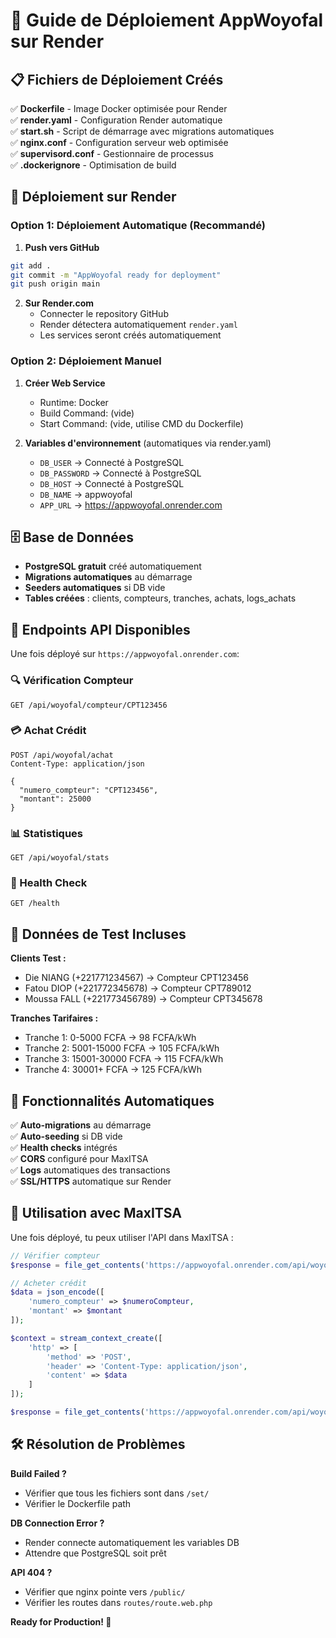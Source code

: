 # 🚀 Guide de Déploiement AppWoyofal sur Render

## 📋 Fichiers de Déploiement Créés

✅ **Dockerfile** - Image Docker optimisée pour Render  
✅ **render.yaml** - Configuration Render automatique  
✅ **start.sh** - Script de démarrage avec migrations automatiques  
✅ **nginx.conf** - Configuration serveur web optimisée  
✅ **supervisord.conf** - Gestionnaire de processus  
✅ **.dockerignore** - Optimisation de build  

## 🎯 Déploiement sur Render

### Option 1: Déploiement Automatique (Recommandé)

1. **Push vers GitHub**
```bash
git add .
git commit -m "AppWoyofal ready for deployment"
git push origin main
```

2. **Sur Render.com**
   - Connecter le repository GitHub
   - Render détectera automatiquement `render.yaml`
   - Les services seront créés automatiquement

### Option 2: Déploiement Manuel

1. **Créer Web Service**
   - Runtime: Docker
   - Build Command: (vide)
   - Start Command: (vide, utilise CMD du Dockerfile)

2. **Variables d'environnement** (automatiques via render.yaml)
   - `DB_USER` → Connecté à PostgreSQL
   - `DB_PASSWORD` → Connecté à PostgreSQL  
   - `DB_HOST` → Connecté à PostgreSQL
   - `DB_NAME` → appwoyofal
   - `APP_URL` → https://appwoyofal.onrender.com

## 🗄️ Base de Données

- **PostgreSQL gratuit** créé automatiquement
- **Migrations automatiques** au démarrage
- **Seeders automatiques** si DB vide
- **Tables créées** : clients, compteurs, tranches, achats, logs_achats

## 🔗 Endpoints API Disponibles

Une fois déployé sur `https://appwoyofal.onrender.com`:

### 🔍 Vérification Compteur
```http
GET /api/woyofal/compteur/CPT123456
```

### 💳 Achat Crédit
```http
POST /api/woyofal/achat
Content-Type: application/json

{
  "numero_compteur": "CPT123456",
  "montant": 25000
}
```

### 📊 Statistiques
```http
GET /api/woyofal/stats
```

### 🏥 Health Check
```http
GET /health
```

## 🧪 Données de Test Incluses

**Clients Test :**
- Die NIANG (+221771234567) → Compteur CPT123456
- Fatou DIOP (+221772345678) → Compteur CPT789012
- Moussa FALL (+221773456789) → Compteur CPT345678

**Tranches Tarifaires :**
- Tranche 1: 0-5000 FCFA → 98 FCFA/kWh
- Tranche 2: 5001-15000 FCFA → 105 FCFA/kWh
- Tranche 3: 15001-30000 FCFA → 115 FCFA/kWh
- Tranche 4: 30001+ FCFA → 125 FCFA/kWh

## 🔧 Fonctionnalités Automatiques

✅ **Auto-migrations** au démarrage  
✅ **Auto-seeding** si DB vide  
✅ **Health checks** intégrés  
✅ **CORS** configuré pour MaxITSA  
✅ **Logs** automatiques des transactions  
✅ **SSL/HTTPS** automatique sur Render  

## 🎉 Utilisation avec MaxITSA

Une fois déployé, tu peux utiliser l'API dans MaxITSA :

```php
// Vérifier compteur
$response = file_get_contents('https://appwoyofal.onrender.com/api/woyofal/compteur/' . $numeroCompteur);

// Acheter crédit
$data = json_encode([
    'numero_compteur' => $numeroCompteur,
    'montant' => $montant
]);

$context = stream_context_create([
    'http' => [
        'method' => 'POST',
        'header' => 'Content-Type: application/json',
        'content' => $data
    ]
]);

$response = file_get_contents('https://appwoyofal.onrender.com/api/woyofal/achat', false, $context);
```

## 🛠️ Résolution de Problèmes

**Build Failed ?**
- Vérifier que tous les fichiers sont dans `/set/`
- Vérifier le Dockerfile path

**DB Connection Error ?**
- Render connecte automatiquement les variables DB
- Attendre que PostgreSQL soit prêt

**API 404 ?**
- Vérifier que nginx pointe vers `/public/`
- Vérifier les routes dans `routes/route.web.php`

**Ready for Production! 🚀**
